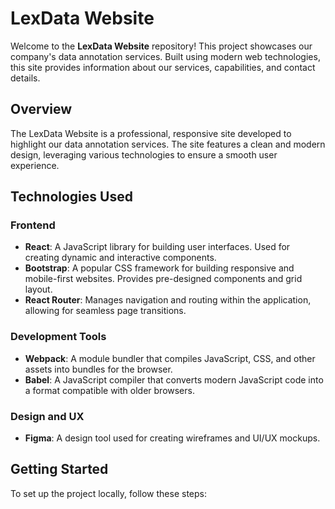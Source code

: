 # LexData Website

Welcome to the **LexData Website** repository! This project showcases our company's data annotation services. Built using modern web technologies, this site provides information about our services, capabilities, and contact details.

## Overview

The LexData Website is a professional, responsive site developed to highlight our data annotation services. The site features a clean and modern design, leveraging various technologies to ensure a smooth user experience.

## Technologies Used

### Frontend

- **React**: A JavaScript library for building user interfaces. Used for creating dynamic and interactive components.
- **Bootstrap**: A popular CSS framework for building responsive and mobile-first websites. Provides pre-designed components and grid layout.
- **React Router**: Manages navigation and routing within the application, allowing for seamless page transitions.

### Development Tools

- **Webpack**: A module bundler that compiles JavaScript, CSS, and other assets into bundles for the browser.
- **Babel**: A JavaScript compiler that converts modern JavaScript code into a format compatible with older browsers.

### Design and UX

- **Figma**: A design tool used for creating wireframes and UI/UX mockups.

## Getting Started

To set up the project locally, follow these steps:
